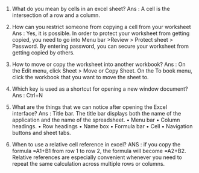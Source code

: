 1.	What do you mean by cells in an excel sheet?
Ans :  A cell is the intersection of a row and a column. 

2.	How can you restrict someone from copying a cell from your worksheet
Ans : Yes, it is possible. In order to protect your worksheet from getting copied, you need to go into Menu bar >Review > Protect sheet > Password. By entering password, you can secure your worksheet from getting copied by others.

3.	How to move or copy the worksheet into another workbook?
Ans :  On the Edit menu, click Sheet > Move or Copy Sheet. On the To book menu, click the workbook that you want to move the sheet to.

4.	Which key is used as a shortcut for opening a new window document?
Ans :   Ctrl+N

5.	What are the things that we can notice after opening the Excel interface?
Ans : Title bar. The title bar displays both the name of the application and the name of the spreadsheet.
•	Menu bar
•	Column headings.
•	Row headings
•	Name box
•	Formula bar
•	Cell
•	Navigation buttons and sheet tabs.

6.	When to use a relative cell reference in excel?
ANS :   if you copy the formula =A1+B1 from row 1 to row 2, the formula will become =A2+B2. Relative references are especially convenient whenever you need to repeat the same calculation across multiple rows or columns.


